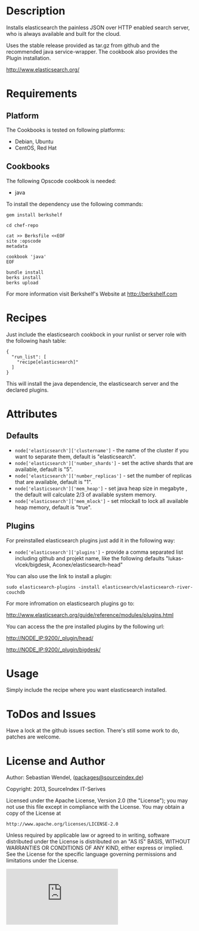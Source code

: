 # Description #
Installs elasticsearch the painless JSON over HTTP enabled search server, who is always available and built for the cloud.

Uses the stable release provided as tar.gz from github and the recommended java service-wrapper. The cookbook also provides the Plugin installation.

http://www.elasticsearch.org/

# Requirements #

## Platform ##
The Cookbooks is tested on following platforms:
* Debian, Ubuntu
* CentOS, Red Hat

## Cookbooks ##
The following Opscode cookbook is needed:
* java

To install the dependency use the following commands:

    gem install berkshelf

    cd chef-repo

    cat >> Berksfile <<EOF
    site :opscode
    metadata

    cookbook 'java'
    EOF

    bundle install
    berks install
    berks upload

For more information visit Berkshelf's Website at <http://berkshelf.com>

# Recipes #
Just include the elasticsearch cookbock in your runlist or server role with the following hash table:

    {
      "run_list": [
        "recipe[elasticsearch]"
      ]
    }

This will install the java dependencie, the elasticsearch server and the declared plugins.

# Attributes #
## Defaults ##
* `node['elasticsearch']['clustername']` - the name of the cluster if you want to separate them, default is "elasticsearch".
* `node['elasticsearch']['number_shards']` - set the active shards that are available, default is "5".
* `node['elasticsearch']['number_replicas']` - set the number of replicas that are available, default is "1".
* `node['elasticsearch']['mem_heap']` - set java heap size in megabyte , the default will calculate 2/3 of available system memory.
* `node['elasticsearch']['mem_mlock']` - set mlockall to lock all available heap memory, default is "true".

## Plugins  ##
For preinstalled elasticsearch plugins just add it in the following way:

* `node['elasticsearch']['plugins']` - provide a comma separated list including github and projekt name, like the following defaults "lukas-vlcek/bigdesk, Aconex/elasticsearch-head"

You can also use the link to install a plugin:

    sudo elasticsearch-plugins -install elasticsearch/elasticsearch-river-couchdb

For more infromation on elasticsearch plugins go to:

<http://www.elasticsearch.org/guide/reference/modules/plugins.html>

You can access the the pre installed plugins by the following url:

<http://NODE_IP:9200/_plugin/head/>

<http://NODE_IP:9200/_plugin/bigdesk/>

# Usage #
Simply include the recipe where you want elasticsearch installed.

# ToDos and Issues #
Have a lock at the github issues section. There's still some work to do, patches are welcome.

# License and Author #

Author: Sebastian Wendel, (<packages@sourceindex.de>)

Copyright: 2013, SourceIndex IT-Serives

Licensed under the Apache License, Version 2.0 (the "License");
you may not use this file except in compliance with the License.
You may obtain a copy of the License at

    http://www.apache.org/licenses/LICENSE-2.0

Unless required by applicable law or agreed to in writing, software
distributed under the License is distributed on an "AS IS" BASIS,
WITHOUT WARRANTIES OR CONDITIONS OF ANY KIND, either express or implied.
See the License for the specific language governing permissions and
limitations under the License.

![Tracking Pixel](https://tracking.sourceindex.de/piwik.php?idsite=5&amp;rec=1)
